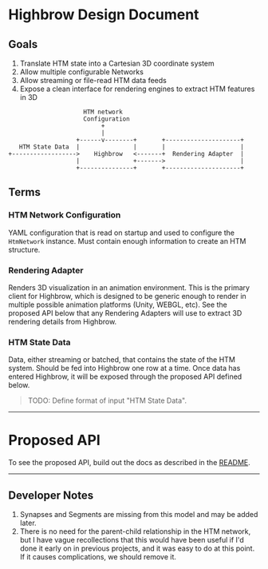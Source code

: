 # Highbrow Design Document

## Goals

1. Translate HTM state into a Cartesian 3D coordinate system
1. Allow multiple configurable Networks
1. Allow streaming or file-read HTM data feeds
1. Expose a clean interface for rendering engines to extract HTM features in 3D

```
                     HTM network
                     Configuration
                          +
                          |
                   +------v--------+       +---------------------+
   HTM State Data  |               |       |                     |
+------------------>    Highbrow   <-------+  Rendering Adapter  |
                   |               +------->                     |
                   +---------------+       +---------------------+

```

## Terms

### HTM Network Configuration

YAML configuration that is read on startup and used to configure the `HtmNetwork` instance. Must contain enough information to create an HTM structure.

### Rendering Adapter

Renders 3D visualization in an animation environment. This is the primary client for Highbrow, which is designed to be generic enough to render in multiple possible animation platforms (Unity, WEBGL, etc). See the proposed API below that any Rendering Adapters will use to extract 3D rendering details from Highbrow.

### HTM State Data

Data, either streaming or batched, that contains the state of the HTM system. Should be fed into Highbrow one row at a time. Once data has entered Highbrow, it will be exposed through the proposed API defined below.

> TODO: Define format of input "HTM State Data".

* * *

# Proposed API

To see the proposed API, build out the docs as described in the [README](README.md).

* * *

## Developer Notes

1. Synapses and Segments are missing from this model and may be added later.
1. There is no need for the parent-child relationship in the HTM network, but I have vague recollections that this would have been useful if I'd done it early on in previous projects, and it was easy to do at this point. If it causes complications, we should remove it.

